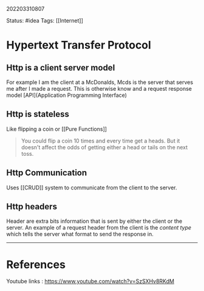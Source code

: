 202203310807

Status: #idea
Tags: [[Internet]]


# Hypertext Transfer Protocol
## Http is a client server model
For example I am the client at a McDonalds, Mcds is the server that serves me after I made a request. This is otherwise know and a request response model [API](Application Programming Interface)

## Http is stateless
Like flipping a coin or [[Pure Functions]]

> You could flip a coin 10 times and every time get a heads. But it doesn't affect the odds of getting either a head or tails on the next toss.

## Http Communication
Uses [[CRUD]] system to communicate from the client to the server.

## Http headers
Header are extra bits information that is sent by either the client or the server. An example of a request header from the client is the *content type* which tells the server what format to send the response in.

---
# References

Youtube links
: https://www.youtube.com/watch?v=SzSXHv8RKdM